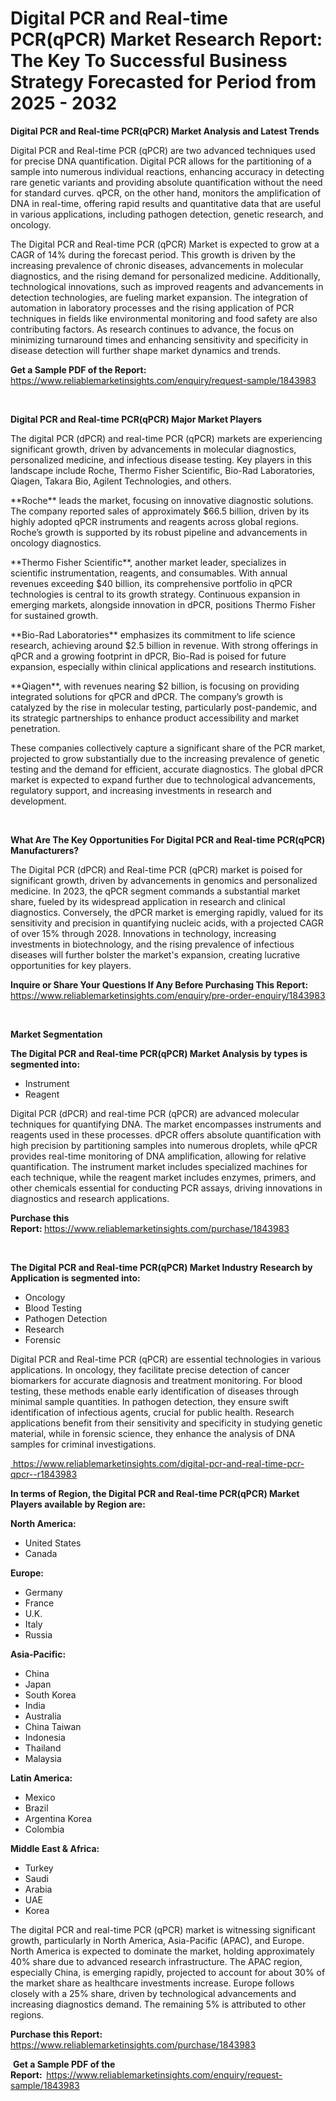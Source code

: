 <p><h1>Digital PCR and Real-time PCR(qPCR) Market Research Report: The Key To Successful Business Strategy Forecasted for Period from 2025 - 2032</h1></p><p><strong>Digital PCR and Real-time PCR(qPCR) Market Analysis and Latest Trends</strong></p>
<p><p>Digital PCR and Real-time PCR (qPCR) are two advanced techniques used for precise DNA quantification. Digital PCR allows for the partitioning of a sample into numerous individual reactions, enhancing accuracy in detecting rare genetic variants and providing absolute quantification without the need for standard curves. qPCR, on the other hand, monitors the amplification of DNA in real-time, offering rapid results and quantitative data that are useful in various applications, including pathogen detection, genetic research, and oncology.</p><p>The Digital PCR and Real-time PCR (qPCR) Market is expected to grow at a CAGR of 14% during the forecast period. This growth is driven by the increasing prevalence of chronic diseases, advancements in molecular diagnostics, and the rising demand for personalized medicine. Additionally, technological innovations, such as improved reagents and advancements in detection technologies, are fueling market expansion. The integration of automation in laboratory processes and the rising application of PCR techniques in fields like environmental monitoring and food safety are also contributing factors. As research continues to advance, the focus on minimizing turnaround times and enhancing sensitivity and specificity in disease detection will further shape market dynamics and trends.</p></p>
<p><strong>Get a Sample PDF of the Report:&nbsp;</strong> <a href="https://www.reliablemarketinsights.com/enquiry/request-sample/1843983?utm_campaign=3090&utm_medium=2&utm_source=Github&utm_content=ia&utm_term=14042025&utm_id=digital-pcr-and-real-time-pcrqpcr">https://www.reliablemarketinsights.com/enquiry/request-sample/1843983</a></p>
<p>&nbsp;</p>
<p><strong>Digital PCR and Real-time PCR(qPCR) Major Market Players</strong></p>
<p><p>The digital PCR (dPCR) and real-time PCR (qPCR) markets are experiencing significant growth, driven by advancements in molecular diagnostics, personalized medicine, and infectious disease testing. Key players in this landscape include Roche, Thermo Fisher Scientific, Bio-Rad Laboratories, Qiagen, Takara Bio, Agilent Technologies, and others.</p><p>**Roche** leads the market, focusing on innovative diagnostic solutions. The company reported sales of approximately $66.5 billion, driven by its highly adopted qPCR instruments and reagents across global regions. Roche’s growth is supported by its robust pipeline and advancements in oncology diagnostics.</p><p>**Thermo Fisher Scientific**, another market leader, specializes in scientific instrumentation, reagents, and consumables. With annual revenues exceeding $40 billion, its comprehensive portfolio in qPCR technologies is central to its growth strategy. Continuous expansion in emerging markets, alongside innovation in dPCR, positions Thermo Fisher for sustained growth.</p><p>**Bio-Rad Laboratories** emphasizes its commitment to life science research, achieving around $2.5 billion in revenue. With strong offerings in qPCR and a growing footprint in dPCR, Bio-Rad is poised for future expansion, especially within clinical applications and research institutions.</p><p>**Qiagen**, with revenues nearing $2 billion, is focusing on providing integrated solutions for qPCR and dPCR. The company’s growth is catalyzed by the rise in molecular testing, particularly post-pandemic, and its strategic partnerships to enhance product accessibility and market penetration.</p><p>These companies collectively capture a significant share of the PCR market, projected to grow substantially due to the increasing prevalence of genetic testing and the demand for efficient, accurate diagnostics. The global dPCR market is expected to expand further due to technological advancements, regulatory support, and increasing investments in research and development.</p></p>
<p>&nbsp;</p>
<p><strong>What Are The Key Opportunities For Digital PCR and Real-time PCR(qPCR) Manufacturers?</strong></p>
<p><p>The Digital PCR (dPCR) and Real-time PCR (qPCR) market is poised for significant growth, driven by advancements in genomics and personalized medicine. In 2023, the qPCR segment commands a substantial market share, fueled by its widespread application in research and clinical diagnostics. Conversely, the dPCR market is emerging rapidly, valued for its sensitivity and precision in quantifying nucleic acids, with a projected CAGR of over 15% through 2028. Innovations in technology, increasing investments in biotechnology, and the rising prevalence of infectious diseases will further bolster the market's expansion, creating lucrative opportunities for key players.</p></p>
<p><strong>Inquire or Share Your Questions If Any Before Purchasing This Report:</strong> <a href="https://www.reliablemarketinsights.com/enquiry/pre-order-enquiry/1843983?utm_campaign=3090&utm_medium=2&utm_source=Github&utm_content=ia&utm_term=14042025&utm_id=digital-pcr-and-real-time-pcrqpcr">https://www.reliablemarketinsights.com/enquiry/pre-order-enquiry/1843983</a></p>
<p>&nbsp;</p>
<p><strong>Market Segmentation</strong></p>
<p><strong>The Digital PCR and Real-time PCR(qPCR) Market Analysis by types is segmented into:</strong></p>
<p><ul><li>Instrument</li><li>Reagent</li></ul></p>
<p><p>Digital PCR (dPCR) and real-time PCR (qPCR) are advanced molecular techniques for quantifying DNA. The market encompasses instruments and reagents used in these processes. dPCR offers absolute quantification with high precision by partitioning samples into numerous droplets, while qPCR provides real-time monitoring of DNA amplification, allowing for relative quantification. The instrument market includes specialized machines for each technique, while the reagent market includes enzymes, primers, and other chemicals essential for conducting PCR assays, driving innovations in diagnostics and research applications.</p></p>
<p><strong>Purchase this Report:&nbsp;</strong><a href="https://www.reliablemarketinsights.com/purchase/1843983?utm_campaign=3090&utm_medium=2&utm_source=Github&utm_content=ia&utm_term=14042025&utm_id=digital-pcr-and-real-time-pcrqpcr">https://www.reliablemarketinsights.com/purchase/1843983</a></p>
<p>&nbsp;</p>
<p><strong>The Digital PCR and Real-time PCR(qPCR) Market Industry Research by Application is segmented into:</strong></p>
<p><ul><li>Oncology</li><li>Blood Testing</li><li>Pathogen Detection</li><li>Research</li><li>Forensic</li></ul></p>
<p><p>Digital PCR and Real-time PCR (qPCR) are essential technologies in various applications. In oncology, they facilitate precise detection of cancer biomarkers for accurate diagnosis and treatment monitoring. For blood testing, these methods enable early identification of diseases through minimal sample quantities. In pathogen detection, they ensure swift identification of infectious agents, crucial for public health. Research applications benefit from their sensitivity and specificity in studying genetic material, while in forensic science, they enhance the analysis of DNA samples for criminal investigations.</p></p>
<p><a href="https://www.reliablemarketinsights.com/digital-pcr-and-real-time-pcr-qpcr--r1843983?utm_campaign=3090&utm_medium=2&utm_source=Github&utm_content=ia&utm_term=14042025&utm_id=digital-pcr-and-real-time-pcrqpcr">&nbsp;https://www.reliablemarketinsights.com/digital-pcr-and-real-time-pcr-qpcr--r1843983</a></p>
<p><strong>In terms of Region, the Digital PCR and Real-time PCR(qPCR) Market Players available by Region are:</strong></p>
<p>
    <p> <strong> North America: </strong>
        <ul>
            <li>United States</li>
            <li>Canada</li>
        </ul>
        </p> 
    <p> <strong> Europe: </strong>
        <ul>
            <li>Germany</li>
            <li>France</li>
            <li>U.K.</li>
            <li>Italy</li>
            <li>Russia</li>
        </ul>
        </p> 
    <p> <strong> Asia-Pacific: </strong>
        <ul>
            <li>China</li>
            <li>Japan</li>
            <li>South Korea</li>
            <li>India</li>
            <li>Australia</li>
            <li>China Taiwan</li>
            <li>Indonesia</li>
            <li>Thailand</li>
            <li>Malaysia</li>
        </ul>
        </p> 
    <p> <strong> Latin America: </strong>
        <ul>
            <li>Mexico</li>
            <li>Brazil</li>
            <li>Argentina Korea</li>
            <li>Colombia</li>
        </ul>
        </p> 
    <p> <strong> Middle East & Africa: </strong>
        <ul>
            <li>Turkey</li>
            <li>Saudi</li>
            <li>Arabia</li>
            <li>UAE</li>
            <li>Korea</li>
        </ul>
    </p>
    </p>
<p><p>The digital PCR and real-time PCR (qPCR) market is witnessing significant growth, particularly in North America, Asia-Pacific (APAC), and Europe. North America is expected to dominate the market, holding approximately 40% share due to advanced research infrastructure. The APAC region, especially China, is emerging rapidly, projected to account for about 30% of the market share as healthcare investments increase. Europe follows closely with a 25% share, driven by technological advancements and increasing diagnostics demand. The remaining 5% is attributed to other regions.</p></p>
<p><strong>Purchase this Report: </strong><a href="https://www.reliablemarketinsights.com/purchase/1843983?utm_campaign=3090&utm_medium=2&utm_source=Github&utm_content=ia&utm_term=14042025&utm_id=digital-pcr-and-real-time-pcrqpcr">https://www.reliablemarketinsights.com/purchase/1843983</a></p>
<p>&nbsp;<strong>Get a Sample PDF of the Report:&nbsp;&nbsp;</strong><a href="https://www.reliablemarketinsights.com/enquiry/request-sample/1843983?utm_campaign=3090&utm_medium=2&utm_source=Github&utm_content=ia&utm_term=14042025&utm_id=digital-pcr-and-real-time-pcrqpcr">https://www.reliablemarketinsights.com/enquiry/request-sample/1843983</a></p>
<p><strong></strong></p>
<p><p></p><p></p><p></p></p>